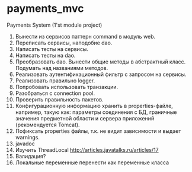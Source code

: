 # payments_mvc
Payments System (1'st module project)

1.	Вынести из сервисов паттерн command в модуль web.
2.	Переписать сервисы, наподобие dao.
3.	Написать тесты на сервисы.
4.	Написать тесты на dao.
5.	Преобразовать dao. Вынести общие методы в абстрактный класс. Подумать над названиями методов.
6.	Реализовать аутентификационный фильтр с запросом на сервисы.
7.	Реализовать правильно logger.
8.	Попробовать использовать транзакции.
9.	Разобраться с connection pool.
10.	Проверить правильность пакетов.
11.	Конфигурационную информацию хранить в properties-файле, например, такую как: параметры соединения с БД, граничные значения предметной области и сервера приложений (рекомендуется Tomcat).
12. Пофиксать properties файлы, т.к. не видит зависимости и выдает warnings.
13.	javadoc
14. Изучить ThreadLocal http://articles.javatalks.ru/articles/17
15. Валидация?
16. Локальные переменные перенести как переменные класса
